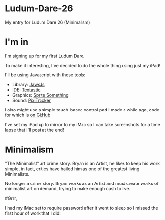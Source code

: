 Ludum-Dare-26
=============

My entry for Ludum Dare 26 (Minimalism)


# I'm in

I'm signing up for my first Ludum Dare.

To make it interesting, I've decided to do the whole thing using just my iPad!

I'll be using Javascript with these tools:

<ul>
<li>Library: <a href="http://jawsjs.com">JawsJs</a></li>
<li>IDE: <a href="http://www.textasticapp.com/">Textastic</a></li>
<li>Graphics: <a href="http://terriblegames.com/spriteSomething/">Sprite Something</a></li>
<li>Sound: <a href="http://www.warmplace.ru/soft/pixitracker/">PixiTracker</a></li>
</ul>

I also might use a simple touch-based control pad I made a while ago, code for which is <a href="https://github.com/MalphasWats/Quint">on GitHub</a>

I've set my iPad up to mirror to my iMac so I can take screenshots for a time lapse that I'll post at the end!


# Minimalism
"The Minimalist" art crime story. Bryan is an Artist, he likes to keep his work simple, in fact, critics have hailed him as one of the greatest living Minimalists.

No longer a crime story. Bryan works as an Artist and must create works of minimalist art on demand, trying to make enough cash to live.


#Grrr,

I had my iMac set to require password after it went to sleep so I missed the first hour of work that I did!
